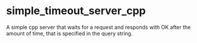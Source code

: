 # simple_timeout_server_cpp
A simple cpp server that waits for a request and responds with OK after the amount of time, that is specified in the query string.
